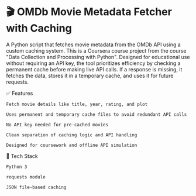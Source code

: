 # 🎬 OMDb Movie Metadata Fetcher with Caching

A Python script that fetches movie metadata from the OMDb API using a custom caching system. This is a Coursera course project from the course "Data Collection and Processing with Python". Designed for educational use without requiring an API key, the tool prioritizes efficiency by checking a permanent cache before making live API calls. If a response is missing, it fetches the data, stores it in a temporary cache, and uses it for future requests.

✅ Features

    Fetch movie details like title, year, rating, and plot

    Uses permanent and temporary cache files to avoid redundant API calls

    No API key needed for pre-cached movies

    Clean separation of caching logic and API handling

    Designed for coursework and offline API simulation

🔧 Tech Stack

    Python 3

    requests module

    JSON file-based caching
